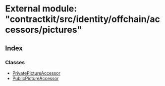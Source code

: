 # External module: "contractkit/src/identity/offchain/accessors/pictures"

## Index

### Classes

* [PrivatePictureAccessor](../classes/_contractkit_src_identity_offchain_accessors_pictures_.privatepictureaccessor.md)
* [PublicPictureAccessor](../classes/_contractkit_src_identity_offchain_accessors_pictures_.publicpictureaccessor.md)
